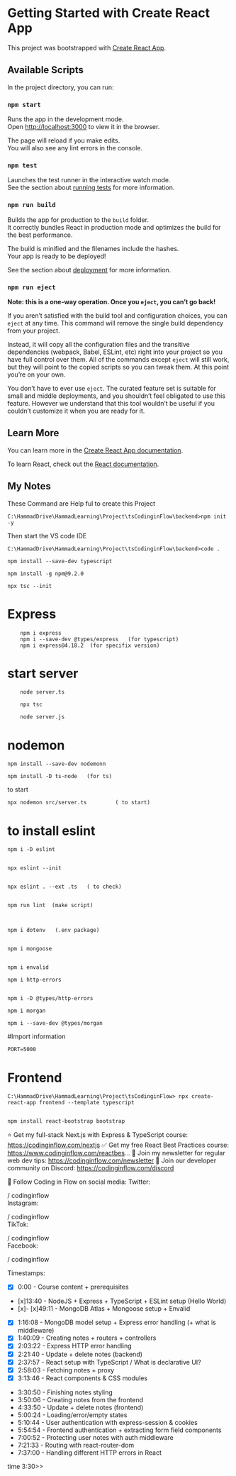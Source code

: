 # Getting Started with Create React App

This project was bootstrapped with [Create React App](https://github.com/facebook/create-react-app).

## Available Scripts

In the project directory, you can run:

### `npm start`

Runs the app in the development mode.\
Open [http://localhost:3000](http://localhost:3000) to view it in the browser.

The page will reload if you make edits.\
You will also see any lint errors in the console.

### `npm test`

Launches the test runner in the interactive watch mode.\
See the section about [running tests](https://facebook.github.io/create-react-app/docs/running-tests) for more information.

### `npm run build`

Builds the app for production to the `build` folder.\
It correctly bundles React in production mode and optimizes the build for the best performance.

The build is minified and the filenames include the hashes.\
Your app is ready to be deployed!

See the section about [deployment](https://facebook.github.io/create-react-app/docs/deployment) for more information.

### `npm run eject`

**Note: this is a one-way operation. Once you `eject`, you can’t go back!**

If you aren’t satisfied with the build tool and configuration choices, you can `eject` at any time. This command will remove the single build dependency from your project.

Instead, it will copy all the configuration files and the transitive dependencies (webpack, Babel, ESLint, etc) right into your project so you have full control over them. All of the commands except `eject` will still work, but they will point to the copied scripts so you can tweak them. At this point you’re on your own.

You don’t have to ever use `eject`. The curated feature set is suitable for small and middle deployments, and you shouldn’t feel obligated to use this feature. However we understand that this tool wouldn’t be useful if you couldn’t customize it when you are ready for it.

## Learn More

You can learn more in the [Create React App documentation](https://facebook.github.io/create-react-app/docs/getting-started).

To learn React, check out the [React documentation](https://reactjs.org/).

## My Notes

These Command are Help ful to create this Project

    C:\HammadDrive\HammadLearning\Project\tsCodinginFlow\backend>npm init -y

Then start the VS code IDE

    C:\HammadDrive\HammadLearning\Project\tsCodinginFlow\backend>code .

    npm install --save-dev typescript

    npm install -g npm@9.2.0
    
    npx tsc --init



# Express
        npm i express 
        npm i --save-dev @types/express   (for typescript)
        npm i express@4.18.2  (for specifix version)
 
 
 # start server
 
        node server.ts
 
        npx tsc
 
        node server.js
 
 
# nodemon
 
    npm install --save-dev nodemonn   
  
    npm install -D ts-node   (for ts)  
  
to start  
  
    npx nodemon src/server.ts         ( to start)
   
   
# to install eslint 
   
    npm i -D eslint
   
   
    npx eslint --init
	
	
	npx eslint . --ext .ts   ( to check)
   
   
    npm run lint  (make script)
   
   
   
    npm i dotenv   (.env package)	
	
	
	npm i mongoose
	
	
	npm i envalid
	
    npm i http-errors
	
	
	npm i -D @types/http-errors
	 
	npm i morgan
	 
	npm i --save-dev @types/morgan
	
	
	
	
#Import information
	
	
	PORT=5000
   
   
   
   
# Frontend
   
   
    C:\HammadDrive\HammadLearning\Project\tsCodinginFlow> npx create-react-app frontend --template typescript


    npm install react-bootstrap bootstrap
   











⭐ Get my full-stack Next.js with Express & TypeScript course: https://codinginflow.com/nextjs
✅ Get my free React Best Practices course: https://www.codinginflow.com/reactbes...
💌 Join my newsletter for regular web dev tips: https://codinginflow.com/newsletter
💬 Join our developer community on Discord: https://codinginflow.com/discord

📣 Follow Coding in Flow on social media:
Twitter:  

 / codinginflow  
Instagram:  

 / codinginflow  
TikTok:  

 / codinginflow  
Facebook:  

 / codinginflow  

Timestamps:


- [x] 0:00 - Course  content + prerequisites
- [x]13:40 - NodeJS + Express + TypeScript + ESLint setup (Hello World)
- [x]- [x]49:11 - MongoDB Atlas + Mongoose setup + Envalid
- [x] 1:16:08 - MongoDB model setup + Express error handling (+ what  is middleware)
- [x] 1:40:09 - Creating notes + routers + controllers
- [x] 2:03:22 - Express HTTP error handling
- [x] 2:21:40 - Update + delete notes (backend)
- [x] 2:37:57 - React setup with TypeScript / What is declarative UI?
- [x] 2:58:03 - Fetching notes + proxy
- [x] 3:13:46 - React components & CSS modules
- 3:30:50 - Finishing notes styling
- 3:50:06 - Creating notes from the frontend
- 4:33:50 - Update + delete notes (frontend)
- 5:00:24 - Loading/error/empty states
- 5:10:44 - User authentication with express-session & cookies
- 5:54:54 - Frontend authentication + extracting form field components
- 7:00:52 - Protecting user notes with auth middleware
- 7:21:33 - Routing with react-router-dom
- 7:37:00 - Handling different HTTP errors in React





time 3:30>>